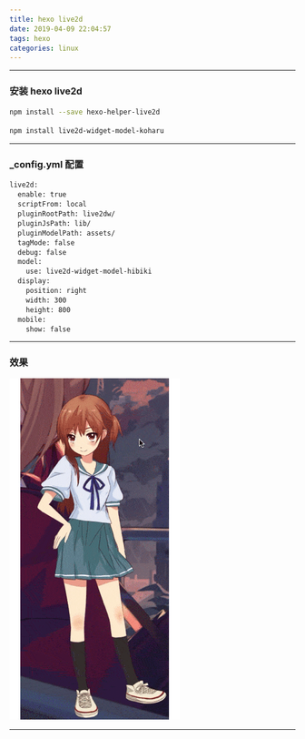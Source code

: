 ```yaml
---
title: hexo live2d
date: 2019-04-09 22:04:57
tags: hexo
categories: linux
---
```

****

### 安装 hexo live2d

``` bash
npm install --save hexo-helper-live2d

npm install live2d-widget-model-koharu
```

****

### _config.yml 配置

``` bash
live2d:
  enable: true
  scriptFrom: local
  pluginRootPath: live2dw/
  pluginJsPath: lib/
  pluginModelPath: assets/
  tagMode: false
  debug: false
  model:
    use: live2d-widget-model-hibiki
  display:
    position: right
    width: 300
    height: 800
  mobile:
    show: false
```

****

### 效果

![hexo_live](/imgs/hexo_live.gif)
****
